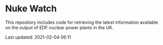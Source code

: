 # Nuke Watch

This repository includes code for retrieving the latest information available on the output of EDF nuclear power plants in the UK.

Last updated: 2021-02-04 06:11